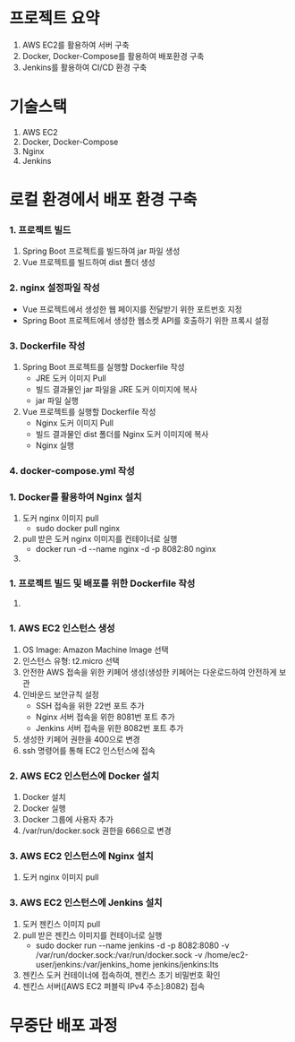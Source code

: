 # 프로젝트 요약
1. AWS EC2를 활용하여 서버 구축
2. Docker, Docker-Compose를 활용하여 배포환경 구축
3. Jenkins를 활용하여 CI/CD 환경 구축

# 기술스택
1. AWS EC2
2. Docker, Docker-Compose
3. Nginx
4. Jenkins

# 로컬 환경에서 배포 환경 구축
### 1. 프로젝트 빌드
1. Spring Boot 프로젝트를 빌드하여 jar 파일 생성
2. Vue 프로젝트를 빌드하여 dist 폴더 생성
### 2. nginx 설정파일 작성
- Vue 프로젝트에서 생성한 웹 페이지를 전달받기 위한 포트번호 지정
- Spring Boot 프로젝트에서 생성한 웹소켓 API를 호출하기 위한 프록시 설정
### 3. Dockerfile 작성
1. Spring Boot 프로젝트를 실행할 Dockerfile 작성
   - JRE 도커 이미지 Pull
   - 빌드 결과물인 jar 파일을 JRE 도커 이미지에 복사
   - jar 파일 실행
2. Vue 프로젝트를 실행할 Dockerfile 작성
   - Nginx 도커 이미지 Pull
   - 빌드 결과물인 dist 폴더를 Nginx 도커 이미지에 복사
   - Nginx 실행
### 4. docker-compose.yml 작성





### 1. Docker를 활용하여 Nginx 설치
1. 도커 nginx 이미지 pull
    - sudo docker pull nginx
2. pull 받은 도커 nginx 이미지를 컨테이너로 실행
    - docker run -d --name nginx -d -p 8082:80 nginx
3. 

### 1. 프로젝트 빌드 및 배포를 위한 Dockerfile 작성
1. 


### 1. AWS EC2 인스턴스 생성
1. OS Image: Amazon Machine Image 선택
2. 인스턴스 유형: t2.micro 선택
3. 안전한 AWS 접속을 위한 키페어 생성(생성한 키페어는 다운로드하여 안전하게 보관
4. 인바운드 보안규칙 설정
   - SSH 접속을 위한 22번 포트 추가
   - Nginx 서버 접속을 위한 8081번 포트 추가
   - Jenkins 서버 접속을 위한 8082번 포트 추가
5. 생성한 키페어 권한을 400으로 변경
6. ssh 명령어를 통해 EC2 인스턴스에 접속
### 2. AWS EC2 인스턴스에 Docker 설치
1. Docker 설치
2. Docker 실행
3. Docker 그룹에 사용자 추가
4. /var/run/docker.sock 권한을 666으로 변경
### 3. AWS EC2 인스턴스에 Nginx 설치
1. 도커 nginx 이미지 pull



### 3. AWS EC2 인스턴스에 Jenkins 설치
1. 도커 젠킨스 이미지 pull
2. pull 받은 젠킨스 이미지를 컨테이너로 실행
    - sudo docker run --name jenkins -d -p 8082:8080 -v /var/run/docker.sock:/var/run/docker.sock -v /home/ec2-user/jenkins:/var/jenkins_home jenkins/jenkins:lts
3. 젠킨스 도커 컨테이너에 접속하여, 젠킨스 초기 비밀번호 확인
4. 젠킨스 서버([AWS EC2 퍼블릭 IPv4 주소]:8082) 접속


# 무중단 배포 과정
